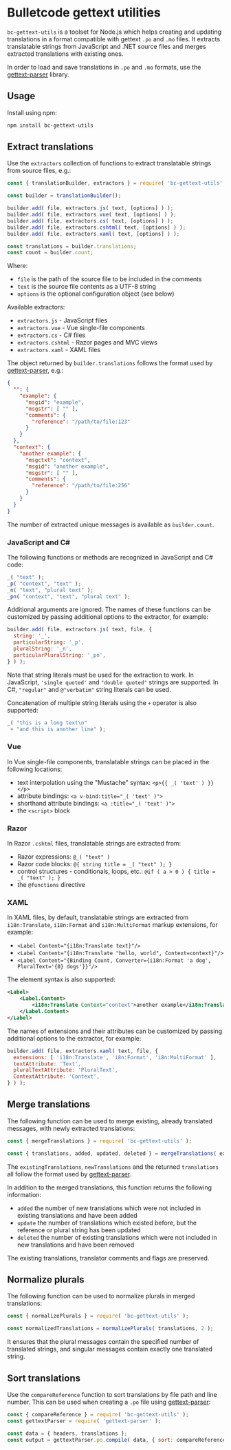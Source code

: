 # Bulletcode gettext utilities

`bc-gettext-utils` is a toolset for Node.js which helps creating and updating translations in a format compatible with gettext `.po` and `.mo` files. It extracts translatable strings from JavaScript and .NET source files and merges extracted translations with existing ones.

In order to load and save translations in `.po` and `.mo` formats, use the [gettext-parser](https://github.com/smhg/gettext-parser) library.

## Usage

Install using npm:

```bash
npm install bc-gettext-utils
```

## Extract translations

Use the `extractors` collection of functions to extract translatable strings from source files, e.g.:

```js
const { translationBuilder, extractors } = require( 'bc-gettext-utils' );

const builder = translationBuilder();

builder.add( file, extractors.js( text, [options] ) );
builder.add( file, extractors.vue( text, [options] ) );
builder.add( file, extractors.cs( text, [options] ) );
builder.add( file, extractors.cshtml( text, [options] ) );
builder.add( file, extractors.xaml( text, [options] ) );

const translations = builder.translations;
const count = builder.count;
```

Where:

 - `file` is the path of the source file to be included in the comments
 - `text` is the source file contents as a UTF-8 string
 - `options` is the optional configuration object (see below)

Available extractors:

 - `extractors.js` - JavaScript files
 - `extractors.vue` - Vue single-file components
 - `extractors.cs` - C# files
 - `extractors.cshtml` - Razor pages and MVC views
 - `extractors.xaml` - XAML files

The object returned by `builder.translations` follows the format used by [gettext-parser](https://github.com/smhg/gettext-parser#translations), e.g.:

```json
{
  "": {
    "example": {
      "msgid": "example",
      "msgstr": [ "" ],
      "comments": {
        "reference": "/path/to/file:123"
      }
    }
  },
  "context": {
    "another example": {
      "msgctxt": "context",
      "msgid": "another example",
      "msgstr": [ "" ],
      "comments": {
        "reference": "/path/to/file:256"
      }
    }
  }
}
```

The number of extracted unique messages is available as `builder.count`.

### JavaScript and C#

The following functions or methods are recognized in JavaScript and C# code:

```js
_( "text" );
_p( "context", "text" );
_n( "text", "plural text" );
_pn( "context", "text", "plural text" );
```

Additional arguments are ignored. The names of these functions can be customized by passing additional options to the extractor, for example:

```js
builder.add( file, extractors.js( text, file, {
  string: '_',
  particularString: '_p',
  pluralString: '_n',
  particularPluralString: '_pn',
} ) );
```

Note that string literals must be used for the extraction to work. In JavaScript, `'single quoted'` and `"double quoted"` strings are supported. In C#, `"regular"` and `@"verbatim"` string literals can be used.

Concatenation of multiple string literals using the `+` operator is also supported:

```js
_( "this is a long text\n"
 + "and this is another line" );
```

### Vue

In Vue single-file components, translatable strings can be placed in the following locations:

 - text interpolation using the "Mustache" syntax: `<p>{{ _( 'text' ) }}</p>`
 - attribute bindings: `<a v-bind:title="_( 'text' )">`
 - shorthand attribute bindings: `<a :title="_( 'text' )">`
 - the `<script>` block

### Razor

In Razor `.cshtml` files, translatable strings are extracted from:

 - Razor expressions: `@_( "text" )`
 - Razor code blocks: `@{ string title = _( "text" ); }`
 - control structures - conditionals, loops, etc.: `@if ( a > 0 ) { title = _( "text" ); }`
 - the `@functions` directive

### XAML

In XAML files, by default, translatable strings are extracted from `i18n:Translate`, `i18n:Format` and `i18n:MultiFormat` markup extensions, for example:

 - `<Label Content="{i18n:Translate text}"/>`
 - `<Label Content="{i18n:Translate "hello, world", Context=context}"/>`
 - `<Label Content="{Binding Count, Converter={i18n:Format 'a dog', PluralText='{0} dogs'}}"/>`

The element syntax is also supported:

```xml
<Label>
    <Label.Content>
        <i18n:Translate Context="context">another example</i18n:Translate>
    </Label.Content>
</Label>
```

The names of extensions and their attributes can be customized by passing additional options to the extractor, for example:

```js
builder.add( file, extractors.xaml( text, file, {
  extensions: [ 'i18n:Translate', 'i8n:Format', 'i8n:MultiFormat' ],
  textAttribute: 'Text',
  pluralTextAttribute: 'PluralText',
  ContextAttribute: 'Context',
} ) );
```

## Merge translations

The following function can be used to merge existing, already translated messages, with newly extracted translations:

```js
const { mergeTranslations } = require( 'bc-gettext-utils' );

const { translations, added, updated, deleted } = mergeTranslations( existingTranslations, newTranslations );
```

The `existingTranslations`, `newTranslations` and the returned `translations` all follow the format used by [gettext-parser](https://github.com/smhg/gettext-parser#translations).

In addition to the merged translations, this function returns the following information:

 - `added` the number of new translations which were not included in existing translations and have been added
 - `update` the number of translations which existed before, but the reference or plural string has been updated
 - `deleted` the number of existing translations which were not included in new translations and have been removed

The existing translations, translator comments and flags are preserved.

## Normalize plurals

The following function can be used to normalize plurals in merged translations:

```js
const { normalizePlurals } = require( 'bc-gettext-utils' );

const normalizedTranslations = normalizePlurals( translations, 2 );
```

It ensures that the plural messages contain the specified number of translated strings, and singular messages contain exactly one translated string.

## Sort translations

Use the `compareReference` function to sort translations by file path and line number. This can be used when creating a `.po` file using [gettext-parser](https://github.com/smhg/gettext-parser#compile-po-from-a-translation-object):

```js
const { compareReference } = require( 'bc-gettext-utils' );
const gettextParser = require( 'gettext-parser' );

const data = { headers, translations };
const output = gettextParser.po.compile( data, { sort: compareReference } );
```
